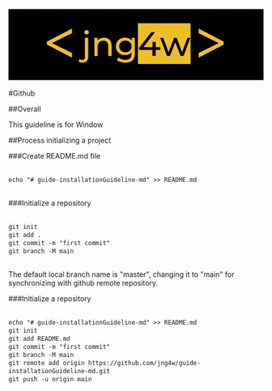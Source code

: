 ![jng4w](../img/jng4w.jpg)

#Github

##Overall

<p>
This guideline is for Window
</p>

##Process initializing a project

###Create README.md file
<pre>
<code>
echo "# guide-installationGuideline-md" >> README.md
</code>
</pre>

###Initialize a repository
<pre>
<code>
git init
git add .
git commit -m "first commit"
git branch -M main
</code>
</pre>

<p>
The default local branch name is "master", changing it to "main" for synchronizing with github remote repository.
</p>

###Initialize a repository
<pre>
<code>
echo "# guide-installationGuideline-md" >> README.md
git init
git add README.md
git commit -m "first commit"
git branch -M main
git remote add origin https://github.com/jng4w/guide-installationGuideline-md.git
git push -u origin main
</code>
</pre>

